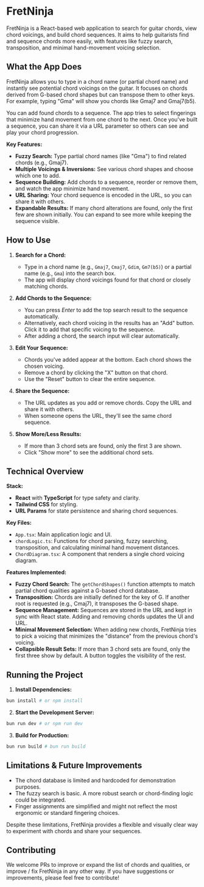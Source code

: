 # FretNinja

FretNinja is a React-based web application to search for guitar chords, view chord voicings, and build chord sequences. It aims to help guitarists find and sequence chords more easily, with features like fuzzy search, transposition, and minimal hand-movement voicing selection.

## What the App Does

FretNinja allows you to type in a chord name (or partial chord name) and instantly see potential chord voicings on the guitar. It focuses on chords derived from G-based chord shapes but can transpose them to other keys. For example, typing "Gma" will show you chords like Gmaj7 and Gmaj7(b5).

You can add found chords to a sequence. The app tries to select fingerings that minimize hand movement from one chord to the next. Once you've built a sequence, you can share it via a URL parameter so others can see and play your chord progression.

**Key Features:**
- **Fuzzy Search:** Type partial chord names (like "Gma") to find related chords (e.g., Gmaj7).
- **Multiple Voicings & Inversions:** See various chord shapes and choose which one to add.
- **Sequence Building:** Add chords to a sequence, reorder or remove them, and watch the app minimize hand movement.
- **URL Sharing:** Your chord sequence is encoded in the URL, so you can share it with others.
- **Expandable Results:** If many chord alterations are found, only the first few are shown initially. You can expand to see more while keeping the sequence visible.

## How to Use

1. **Search for a Chord:**
   - Type in a chord name (e.g., `Gmaj7`, `Cmaj7`, `Gdim`, `Gm7(b5)`) or a partial name (e.g., `Gma`) into the search box.
   - The app will display chord voicings found for that chord or closely matching chords.

2. **Add Chords to the Sequence:**
   - You can press *Enter* to add the top search result to the sequence automatically.
   - Alternatively, each chord voicing in the results has an "Add" button. Click it to add that specific voicing to the sequence.
   - After adding a chord, the search input will clear automatically.

3. **Edit Your Sequence:**
   - Chords you've added appear at the bottom. Each chord shows the chosen voicing.
   - Remove a chord by clicking the "X" button on that chord.
   - Use the "Reset" button to clear the entire sequence.

4. **Share the Sequence:**
   - The URL updates as you add or remove chords. Copy the URL and share it with others.
   - When someone opens the URL, they'll see the same chord sequence.

5. **Show More/Less Results:**
   - If more than 3 chord sets are found, only the first 3 are shown.
   - Click "Show more" to see the additional chord sets.

## Technical Overview

**Stack:**
- **React** with **TypeScript** for type safety and clarity.
- **Tailwind CSS** for styling.
- **URL Params** for state persistence and sharing chord sequences.

**Key Files:**
- `App.tsx`: Main application logic and UI.
- `chordLogic.ts`: Functions for chord parsing, fuzzy searching, transposition, and calculating minimal hand movement distances.
- `ChordDiagram.tsx`: A component that renders a single chord voicing diagram.

**Features Implemented:**
- **Fuzzy Chord Search:** The `getChordShapes()` function attempts to match partial chord qualities against a G-based chord database.
- **Transposition:** Chords are initially defined for the key of G. If another root is requested (e.g., Cmaj7), it transposes the G-based shape.
- **Sequence Management:** Sequences are stored in the URL and kept in sync with React state. Adding and removing chords updates the UI and URL.
- **Minimal Movement Selection:** When adding new chords, FretNinja tries to pick a voicing that minimizes the "distance" from the previous chord's voicing.
- **Collapsible Result Sets:** If more than 3 chord sets are found, only the first three show by default. A button toggles the visibility of the rest.

## Running the Project

1. **Install Dependencies:**
```bash
bun install # or npm install
```

2. **Start the Development Server:**
```bash
bun run dev # or npm run dev
```

3. **Build for Production:**
```bash
bun run build # bun run build
```

## Limitations & Future Improvements

- The chord database is limited and hardcoded for demonstration purposes.
- The fuzzy search is basic. A more robust search or chord-finding logic could be integrated.
- Finger assignments are simplified and might not reflect the most ergonomic or standard fingering choices.

Despite these limitations, FretNinja provides a flexible and visually clear way to experiment with chords and share your sequences.

## Contributing

We welcome PRs to improve or expand the list of chords and qualities, or improve / fix FretNinja in any other way. If you have suggestions or improvements, please feel free to contribute!